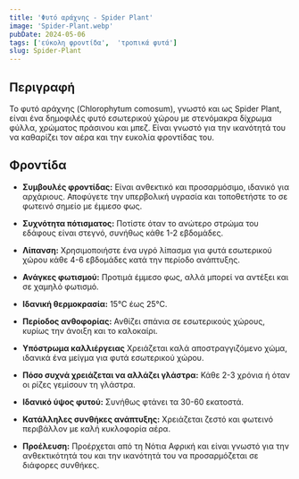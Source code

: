 ```yaml
---
title: 'Φυτό αράχνης - Spider Plant'
image: 'Spider-Plant.webp'
pubDate: 2024-05-06
tags: ['εύκολη φροντίδα',  'τροπικά φυτά']
slug: Spider-Plant
---
```


**Περιγραφή**
-------------
Το φυτό αράχνης (Chlorophytum comosum), γνωστό και ως Spider Plant, είναι ένα δημοφιλές φυτό εσωτερικού χώρου με στενόμακρα δίχρωμα φύλλα, χρώματος πράσινου και μπεζ. Είναι γνωστό για την ικανότητά του να καθαρίζει τον αέρα και την ευκολία φροντίδας του.

**Φροντίδα**
------------

* **Συμβουλές φροντίδας:** 
  Είναι ανθεκτικό και προσαρμόσιμο, ιδανικό για αρχάριους. Αποφύγετε την υπερβολική υγρασία και τοποθετήστε το σε φωτεινό σημείο με έμμεσο φως.

* **Συχνότητα πότισματος:** 
  Ποτίστε όταν το ανώτερο στρώμα του εδάφους είναι στεγνό, συνήθως κάθε 1-2 εβδομάδες.

* **Λίπανση:** 
  Χρησιμοποιήστε ένα υγρό λίπασμα για φυτά εσωτερικού χώρου κάθε 4-6 εβδομάδες κατά την περίοδο ανάπτυξης.

* **Ανάγκες φωτισμού:** 
  Προτιμά έμμεσο φως, αλλά μπορεί να αντέξει και σε χαμηλό φωτισμό.

* **Ιδανική θερμοκρασία:** 
  15°C έως 25°C.

* **Περίοδος ανθοφορίας:**
  Ανθίζει σπάνια σε εσωτερικούς χώρους, κυρίως την άνοιξη και το καλοκαίρι.

* **Υπόστρωμα καλλιέργειας**
  Χρειάζεται καλά αποστραγγιζόμενο χώμα, ιδανικά ένα μείγμα για φυτά εσωτερικού χώρου.

* **Πόσο συχνά χρειάζεται να αλλάζει γλάστρα:** 
  Κάθε 2-3 χρόνια ή όταν οι ρίζες γεμίσουν τη γλάστρα.

* **Ιδανικό ύψος φυτού:** 
  Συνήθως φτάνει τα 30-60 εκατοστά.

* **Κατάλληλες συνθήκες ανάπτυξης:** 
  Χρειάζεται ζεστό και φωτεινό περιβάλλον με καλή κυκλοφορία αέρα.

* **Προέλευση:**
  Προέρχεται από τη Νότια Αφρική και είναι γνωστό για την ανθεκτικότητά του και την ικανότητά του να προσαρμόζεται σε διάφορες συνθήκες.